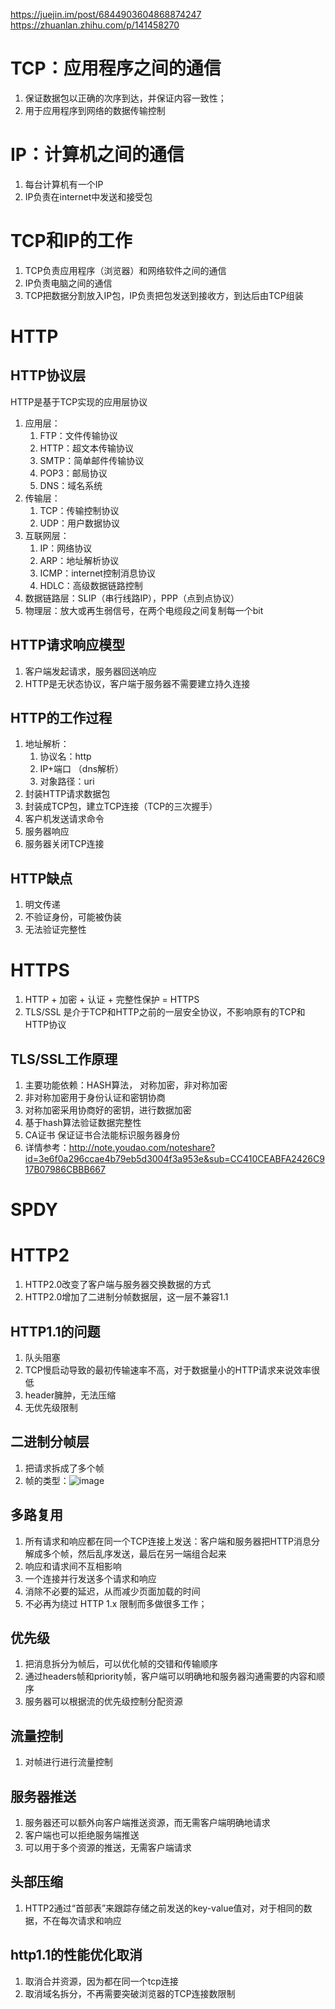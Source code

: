 https://juejin.im/post/6844903604868874247
https://zhuanlan.zhihu.com/p/141458270

# TCP：应用程序之间的通信

1. 保证数据包以正确的次序到达，并保证内容一致性；
2. 用于应用程序到网络的数据传输控制

# IP：计算机之间的通信

1. 每台计算机有一个IP
2. IP负责在internet中发送和接受包

# TCP和IP的工作

1. TCP负责应用程序（浏览器）和网络软件之间的通信
2. IP负责电脑之间的通信
3. TCP把数据分割放入IP包，IP负责把包发送到接收方，到达后由TCP组装

# HTTP

## HTTP协议层

HTTP是基于TCP实现的应用层协议

1. 应用层：
   1. FTP：文件传输协议
   2. HTTP：超文本传输协议
   3. SMTP：简单邮件传输协议
   4. POP3：邮局协议
   5. DNS：域名系统
2. 传输层：
   1. TCP：传输控制协议
   2. UDP：用户数据协议
3. 互联网层：
   1. IP：网络协议
   2. ARP：地址解析协议
   3. ICMP：internet控制消息协议
   4. HDLC：高级数据链路控制
4. 数据链路层：SLIP（串行线路IP），PPP（点到点协议）
5. 物理层：放大或再生弱信号，在两个电缆段之间复制每一个bit

## HTTP请求响应模型

1. 客户端发起请求，服务器回送响应
2. HTTP是无状态协议，客户端于服务器不需要建立持久连接

## HTTP的工作过程

1. 地址解析：
   1. 协议名：http
   2. IP+端口 （dns解析）
   3. 对象路径：uri
2. 封装HTTP请求数据包
3. 封装成TCP包，建立TCP连接（TCP的三次握手）
4. 客户机发送请求命令
5. 服务器响应
6. 服务器关闭TCP连接

## HTTP缺点

1. 明文传递
2. 不验证身份，可能被伪装
3. 无法验证完整性

# HTTPS

1. HTTP + 加密 + 认证 + 完整性保护 = HTTPS
2. TLS/SSL 是介于TCP和HTTP之前的一层安全协议，不影响原有的TCP和HTTP协议

## TLS/SSL工作原理

1. 主要功能依赖：HASH算法， 对称加密，非对称加密
2. 非对称加密用于身份认证和密钥协商
3. 对称加密采用协商好的密钥，进行数据加密
4. 基于hash算法验证数据完整性
5. CA证书 保证证书合法能标识服务器身份
6. 详情参考：http://note.youdao.com/noteshare?id=3e6f0a296ccae4b79eb5d3004f3a953e&sub=CC410CEABFA2426C917B07986CBBB667

# SPDY

# HTTP2

1. HTTP2.0改变了客户端与服务器交换数据的方式
2. HTTP2.0增加了二进制分帧数据层，这一层不兼容1.1

## HTTP1.1的问题

1. 队头阻塞
2. TCP慢启动导致的最初传输速率不高，对于数据量小的HTTP请求来说效率很低
3. header臃肿，无法压缩
4. 无优先级限制

## 二进制分帧层

1. 把请求拆成了多个帧
2. 帧的类型：![image](https://pic4.zhimg.com/80/v2-9c7db5d486e2cae3e864b5933fac2324_720w.jpg)

## 多路复用

1. 所有请求和响应都在同一个TCP连接上发送：客户端和服务器把HTTP消息分解成多个帧，然后乱序发送，最后在另一端组合起来
2. 响应和请求间不互相影响
3. 一个连接并行发送多个请求和响应
4. 消除不必要的延迟，从而减少页面加载的时间
5. 不必再为绕过 HTTP 1.x 限制而多做很多工作；

## 优先级

1. 把消息拆分为帧后，可以优化帧的交错和传输顺序
2. 通过headers帧和priority帧，客户端可以明确地和服务器沟通需要的内容和顺序
3. 服务器可以根据流的优先级控制分配资源

## 流量控制

1. 对帧进行进行流量控制

## 服务器推送

1. 服务器还可以额外向客户端推送资源，而无需客户端明确地请求
2. 客户端也可以拒绝服务端推送
3. 可以用于多个资源的推送，无需客户端请求

## 头部压缩

1. HTTP2通过“首部表”来跟踪存储之前发送的key-value值对，对于相同的数据，不在每次请求和响应

## http1.1的性能优化取消

1. 取消合并资源，因为都在同一个tcp连接
2. 取消域名拆分，不再需要突破浏览器的TCP连接数限制
